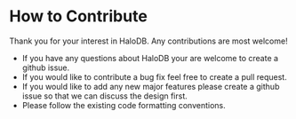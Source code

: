 # How to Contribute

Thank you for your interest in HaloDB. Any contributions are most welcome!

* If you have any questions about HaloDB your are welcome to create a github issue.  
* If you would like to contribute a bug fix feel free to create a pull request.
* If you would like to add any new major features please create a github issue so that we can discuss the design first.
* Please follow the existing code formatting conventions.    